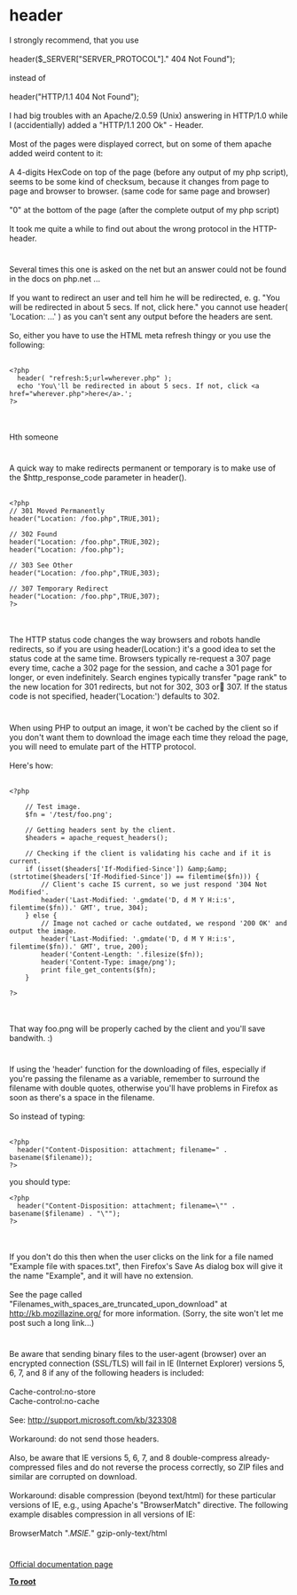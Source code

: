 # header



I strongly recommend, that you use<br><br>header($_SERVER["SERVER_PROTOCOL"]." 404 Not Found");<br><br>instead of <br><br>header("HTTP/1.1 404 Not Found");<br><br>I had big troubles with an Apache/2.0.59 (Unix) answering in HTTP/1.0 while I (accidentially) added a "HTTP/1.1 200 Ok" - Header.<br><br>Most of the pages were displayed correct, but on some of them apache added weird content to it:<br><br>A 4-digits HexCode on top of the page (before any output of my php script), seems to be some kind of checksum, because it changes from page to page and browser to browser. (same code for same page and browser)<br><br>"0" at the bottom of the page (after the complete output of my php script) <br><br>It took me quite a while to find out about the wrong protocol in the HTTP-header.  

#

Several times this one is asked on the net but an answer could not be found in the docs on php.net ...<br><br>If you want to redirect an user and tell him he will be redirected, e. g. "You will be redirected in about 5 secs. If not, click here." you cannot use header( &apos;Location: ...&apos; ) as you can&apos;t sent any output before the headers are sent.<br><br>So, either you have to use the HTML meta refresh thingy or you use the following:<br><br>

```
<?php
  header( "refresh:5;url=wherever.php" );
  echo 'You\'ll be redirected in about 5 secs. If not, click <a href="wherever.php">here</a>.';
?>
```
<br><br>Hth someone  

#

A quick way to make redirects permanent or temporary is to make use of the $http_response_code parameter in header().<br><br>

```
<?php
// 301 Moved Permanently
header("Location: /foo.php",TRUE,301);

// 302 Found
header("Location: /foo.php",TRUE,302);
header("Location: /foo.php");

// 303 See Other
header("Location: /foo.php",TRUE,303);

// 307 Temporary Redirect
header("Location: /foo.php",TRUE,307);
?>
```
<br><br>The HTTP status code changes the way browsers and robots handle redirects, so if you are using header(Location:) it&apos;s a good idea to set the status code at the same time.  Browsers typically re-request a 307 page every time, cache a 302 page for the session, and cache a 301 page for longer, or even indefinitely.  Search engines typically transfer "page rank" to the new location for 301 redirects, but not for 302, 303 or 307. If the status code is not specified, header(&apos;Location:&apos;) defaults to 302.  

#

When using PHP to output an image, it won&apos;t be cached by the client so if you don&apos;t want them to download the image each time they reload the page, you will need to emulate part of the HTTP protocol.<br><br>Here&apos;s how:<br><br>

```
<?php

    // Test image.
    $fn = '/test/foo.png';

    // Getting headers sent by the client.
    $headers = apache_request_headers(); 

    // Checking if the client is validating his cache and if it is current.
    if (isset($headers['If-Modified-Since']) &amp;&amp; (strtotime($headers['If-Modified-Since']) == filemtime($fn))) {
        // Client's cache IS current, so we just respond '304 Not Modified'.
        header('Last-Modified: '.gmdate('D, d M Y H:i:s', filemtime($fn)).' GMT', true, 304);
    } else {
        // Image not cached or cache outdated, we respond '200 OK' and output the image.
        header('Last-Modified: '.gmdate('D, d M Y H:i:s', filemtime($fn)).' GMT', true, 200);
        header('Content-Length: '.filesize($fn));
        header('Content-Type: image/png');
        print file_get_contents($fn);
    }

?>
```
<br><br>That way foo.png will be properly cached by the client and you&apos;ll save bandwith. :)  

#

If using the &apos;header&apos; function for the downloading of files, especially if you&apos;re passing the filename as a variable, remember to surround the filename with double quotes, otherwise you&apos;ll have problems in Firefox as soon as there&apos;s a space in the filename.<br><br>So instead of typing:<br><br>

```
<?php
  header("Content-Disposition: attachment; filename=" . basename($filename));
?>
```


you should type:



```
<?php
  header("Content-Disposition: attachment; filename=\"" . basename($filename) . "\"");
?>
```
<br><br>If you don&apos;t do this then when the user clicks on the link for a file named "Example file with spaces.txt", then Firefox&apos;s Save As dialog box will give it the name "Example", and it will have no extension.<br><br>See the page called "Filenames_with_spaces_are_truncated_upon_download" at <br>http://kb.mozillazine.org/ for more information. (Sorry, the site won&apos;t let me post such a long link...)  

#

Be aware that sending binary files to the user-agent (browser) over an encrypted connection (SSL/TLS) will fail in IE (Internet Explorer) versions 5, 6, 7, and 8 if any of the following headers is included:<br><br>Cache-control:no-store<br>Cache-control:no-cache<br><br>See: http://support.microsoft.com/kb/323308<br><br>Workaround: do not send those headers.<br><br>Also, be aware that IE versions 5, 6, 7, and 8 double-compress already-compressed files and do not reverse the process correctly, so ZIP files and similar are corrupted on download.<br><br>Workaround: disable compression (beyond text/html) for these particular versions of IE, e.g., using Apache&apos;s "BrowserMatch" directive. The following example disables compression in all versions of IE:<br><br>BrowserMatch ".*MSIE.*" gzip-only-text/html  

#

[Official documentation page](https://www.php.net/manual/en/function.header.php)

**[To root](/README.md)**